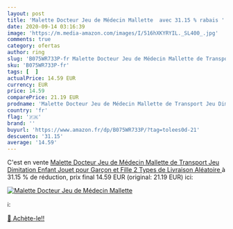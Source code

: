 ```yaml
---
layout: post
title: 'Malette Docteur Jeu de Médecin Mallette  avec 31.15 % rabais '
date: 2020-09-14 03:16:39
image: 'https://m.media-amazon.com/images/I/516hXKYRYIL._SL400_.jpg'
comments: true
category: ofertas
author: ring
slug: 'B075WR733P-fr Malette Docteur Jeu de Médecin Mallette de Transport Jeu...'
sku: 'B075WR733P-fr'
tags: [  ]
actualPrice: 14.59 EUR
currency: EUR
price: 14.59
comparePrice: 21.19 EUR
prodname: 'Malette Docteur Jeu de Médecin Mallette de Transport Jeu Dimitation Enfant Jouet pour Garçon et Fille  2 Types de Livraison Aléatoire '
country: 'fr'
flag: '🇫🇷'
brand: ''
buyurl: 'https://www.amazon.fr/dp/B075WR733P/?tag=tolees0d-21'
descuento: '31.15'
average: '14.59'
---
```


C'est en vente [Malette Docteur Jeu de Médecin Mallette de Transport Jeu Dimitation Enfant Jouet pour Garçon et Fille  2 Types de Livraison Aléatoire ](https://www.amazon.fr/dp/B075WR733P/?tag=tolees0d-21)  à  31.15 % de réduction, prix final  14.59 EUR (original: 21.19 EUR) ici:

[![Malette Docteur Jeu de Médecin Mallette ](https://m.media-amazon.com/images/I/516hXKYRYIL._SL400_.jpg)](https://www.amazon.fr/dp/B075WR733P/?tag=tolees0d-21)

ℹ️:


[🛒 Achète-le!!](https://www.amazon.fr/dp/B075WR733P/?tag=tolees0d-21)
